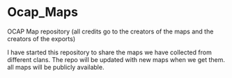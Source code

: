 # Ocap_Maps
OCAP Map repository (all credits go to the creators of the maps and the creators of the exports)

I have started this repository to share the maps we have collected from different clans.
The repo will be updated with new maps when we get them. all maps will be publicly available.
